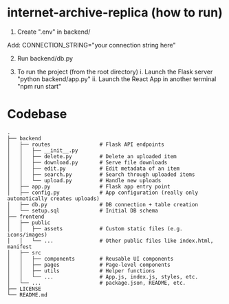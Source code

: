 # internet-archive-replica (how to run)
 
1. Create ".env" in backend/

Add:
CONNECTION_STRING="your connection string here"

2. Run backend/db.py

3. To run the project (from the root directory)
    i. Launch the Flask server "python backend/app.py" 
    ii. Launch the React App in another terminal "npm run start"

# Codebase

```text
.
├── backend
│   ├── routes                # Flask API endpoints
│   │   ├── __init__.py
│   │   ├── delete.py         # Delete an uploaded item
│   │   ├── download.py       # Serve file downloads
│   │   ├── edit.py           # Edit metadata of an item
│   │   ├── search.py         # Search through uploaded items
│   │   └── upload.py         # Handle new uploads
│   ├── app.py                # Flask app entry point
│   ├── config.py             # App configuration (really only automatically creates uploads)
│   ├── db.py                 # DB connection + table creation
│   └── setup.sql             # Initial DB schema
├── frontend
│   ├── public
│   │   ├── assets            # Custom static files (e.g. icons/images)
│   │   └── ...               # Other public files like index.html, manifest
│   ├── src
│   │   ├── components        # Reusable UI components
│   │   ├── pages             # Page-level components
│   │   ├── utils             # Helper functions
│   │   └── ...               # App.js, index.js, styles, etc.
│   └── ...                   # package.json, README, etc.
├── LICENSE
└── README.md
```
